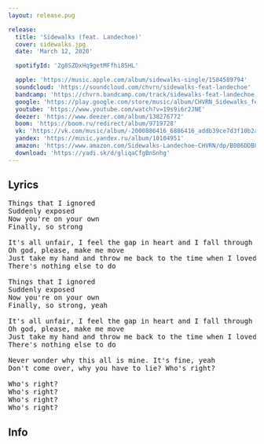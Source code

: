 ```yaml
---
layout: release.pug

release:
  title: 'Sidewalks (feat. Landechoe)'
  cover: sidewalks.jpg
  date: 'March 12, 2020'

  spotifyId: '2g8SZDxHq9getMFfhi85HL'

  apple: 'https://music.apple.com/album/sidewalks-single/1504589794'
  soundcloud: 'https://soundcloud.com/chvrn/sidewalks-feat-landechoe'
  bandcamp: 'https://chvrn.bandcamp.com/track/sidewalks-feat-landechoe'
  google: 'https://play.google.com/store/music/album/CHVRN_Sidewalks_feat_Landechoe?id=Bw2lplckvvi4laotgoyug2ubh3m'
  youtube: 'https://www.youtube.com/watch?v=19s9i6r2JNE'
  deezer: 'https://www.deezer.com/album/138276772'
  boom: 'https://boom.ru/redirect/album/9719728'
  vk: 'https://vk.com/music/album/-2000886416_6886416_addb39ce7d3f10b2ac'
  yandex: 'https://music.yandex.ru/album/10104951'
  amazon: 'https://www.amazon.com/Sidewalks-Landechoe-CHVRN/dp/B086DDB8JZ'
  download: 'https://yadi.sk/d/gliqaCfgBnSnhg'
---
```


## Lyrics

<pre>
Things that I ignored
Suddenly exposed
Now you're on your own
Finally, so strong

It's all unfair, I feel the gap in heart and I fall through
Oh god, please, make me move
Just take my hand and throw me back to the time when I loved you
There's nothing else to do

Things that I ignored
Suddenly exposed
Now you're on your own
Finally, so strong, yeah

It's all unfair, I feel the gap in heart and I fall through
Oh god, please, make me move
Just take my hand and throw me back to the time when I loved you
There's nothing else to do

Never wonder why this all is mine. It's fine, yeah
Don't come over, why you have to lie? Who's right?

Who's right?
Who's right?
Who's right?
Who's right?
</pre>

## Info
